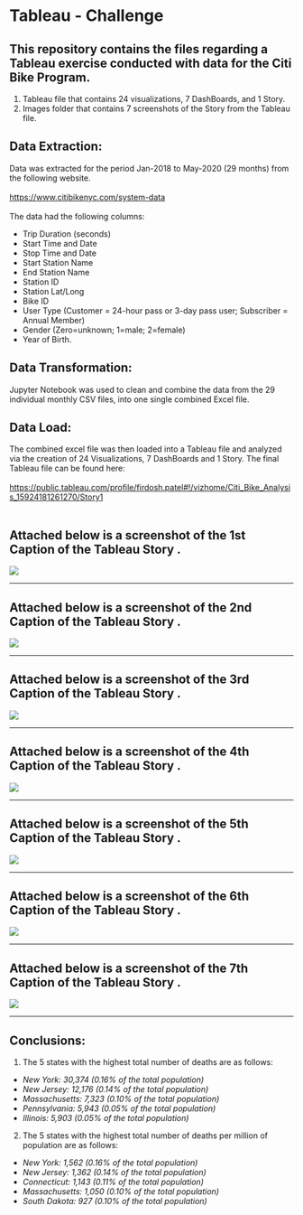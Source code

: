 # Tableau - Challenge

## This repository contains the files regarding a Tableau exercise conducted with data for the Citi Bike Program. 
1.	Tableau file that contains 24 visualizations, 7 DashBoards, and 1 Story. 
2.	Images folder that contains 7 screenshots of the Story from the Tableau file.

## Data Extraction:
Data was extracted for the period Jan-2018 to May-2020 (29 months) from the following website. 
<br>
<br>
https://www.citibikenyc.com/system-data
<br>
<br>
The data had the following columns:
* Trip Duration (seconds)
* Start Time and Date
* Stop Time and Date
* Start Station Name
* End Station Name
* Station ID
* Station Lat/Long
* Bike ID
* User Type (Customer = 24-hour pass or 3-day pass user; Subscriber = Annual Member)
* Gender (Zero=unknown; 1=male; 2=female)
* Year of Birth. 

## Data Transformation:
Jupyter Notebook was used to clean and combine the data from the 29 individual monthly CSV files, into one single combined Excel file.

## Data Load: 
The combined excel file was then loaded into a Tableau file and analyzed via the creation of 24 Visualizations, 7 DashBoards and 1 Story.
The final Tableau file can be found here:
<br>
<br>
https://public.tableau.com/profile/firdosh.patel#!/vizhome/Citi_Bike_Analysis_15924181261270/Story1
<br>
<br>

## Attached below is a screenshot of the 1st Caption of the Tableau Story . 
![](images/Tableau_Story_01.PNG)
<hr>

## Attached below is a screenshot of the 2nd Caption of the Tableau Story . 
![](images/Tableau_Story_02.PNG)
<hr>

## Attached below is a screenshot of the 3rd Caption of the Tableau Story . 
![](images/Tableau_Story_03.PNG)
<hr>

## Attached below is a screenshot of the 4th Caption of the Tableau Story . 
![](images/Tableau_Story_04.PNG)
<hr>

## Attached below is a screenshot of the 5th Caption of the Tableau Story . 
![](images/Tableau_Story_05.PNG)
<hr>

## Attached below is a screenshot of the 6th Caption of the Tableau Story . 
![](images/Tableau_Story_06.PNG)
<hr>

## Attached below is a screenshot of the 7th Caption of the Tableau Story . 
![](images/Tableau_Story_08.PNG)
<hr>


## Conclusions:
1.	The 5 states with the highest total number of deaths are as follows:
* *New York: 30,374 (0.16% of the total population)*
* *New Jersey: 12,176 (0.14% of the total population)*
* *Massachusetts: 7,323 (0.10% of the total population)*
* *Pennsylvania: 5,943 (0.05% of the total population)*
* *Illinois: 5,903 (0.05% of the total population)*
2.	The 5 states with the highest total number of deaths per million of population are as follows:
* *New York: 1,562 (0.16% of the total population)*
* *New Jersey: 1,362 (0.14% of the total population)*
* *Connecticut: 1,143 (0.11% of the total population)*
* *Massachusetts: 1,050 (0.10% of the total population)*
* *South Dakota: 927 (0.10% of the total population)*






